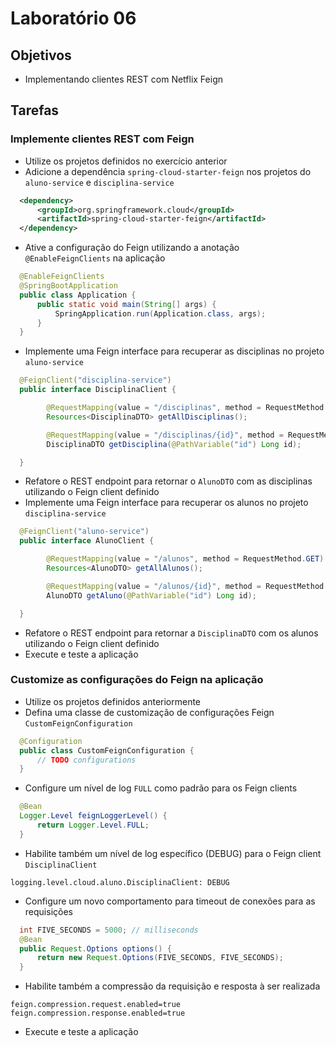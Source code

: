 # Laboratório 06

## Objetivos
- Implementando clientes REST com Netflix Feign

## Tarefas

### Implemente clientes REST com Feign
- Utilize os projetos definidos no exercício anterior
- Adicione a dependência `spring-cloud-starter-feign` nos projetos do `aluno-service` e `disciplina-service`
```xml
  <dependency>
      <groupId>org.springframework.cloud</groupId>
      <artifactId>spring-cloud-starter-feign</artifactId>
  </dependency>
```
- Ative a configuração do Feign utilizando a anotação `@EnableFeignClients` na aplicação
```java
  @EnableFeignClients
  @SpringBootApplication
  public class Application {
      public static void main(String[] args) {
          SpringApplication.run(Application.class, args);
      }
  }
```
- Implemente uma Feign interface para recuperar as disciplinas no projeto `aluno-service`
```java
  @FeignClient("disciplina-service")
  public interface DisciplinaClient {

	    @RequestMapping(value = "/disciplinas", method = RequestMethod.GET)
	    Resources<DisciplinaDTO> getAllDisciplinas();

	    @RequestMapping(value = "/disciplinas/{id}", method = RequestMethod.GET)
	    DisciplinaDTO getDisciplina(@PathVariable("id") Long id);

  }
```
- Refatore o REST endpoint para retornar o `AlunoDTO` com as disciplinas utilizando o Feign client definido
- Implemente uma Feign interface para recuperar os alunos no projeto `disciplina-service`
```java
  @FeignClient("aluno-service")
  public interface AlunoClient {

	    @RequestMapping(value = "/alunos", method = RequestMethod.GET)
	    Resources<AlunoDTO> getAllAlunos();

	    @RequestMapping(value = "/alunos/{id}", method = RequestMethod.GET)
	    AlunoDTO getAluno(@PathVariable("id") Long id);

  }
```
- Refatore o REST endpoint para retornar a `DisciplinaDTO` com os alunos utilizando o Feign client definido
- Execute e teste a aplicação

### Customize as configurações do Feign na aplicação
- Utilize os projetos definidos anteriormente
- Defina uma classe de customização de configurações Feign `CustomFeignConfiguration`
```java
  @Configuration
  public class CustomFeignConfiguration {  
      // TODO configurations
  }
```
- Configure um nível de log `FULL` como padrão para os Feign clients
```java
  @Bean
  Logger.Level feignLoggerLevel() {
      return Logger.Level.FULL;
  }
```
- Habilite também um nível de log específico (DEBUG) para o Feign client `DisciplinaClient`
```
logging.level.cloud.aluno.DisciplinaClient: DEBUG
```
- Configure um novo comportamento para timeout de conexões para as requisições
```java
  int FIVE_SECONDS = 5000; // milliseconds
  @Bean
  public Request.Options options() {
      return new Request.Options(FIVE_SECONDS, FIVE_SECONDS);
  }
```
- Habilite também a compressão da requisição e resposta à ser realizada
```
feign.compression.request.enabled=true
feign.compression.response.enabled=true
```
- Execute e teste a aplicação
